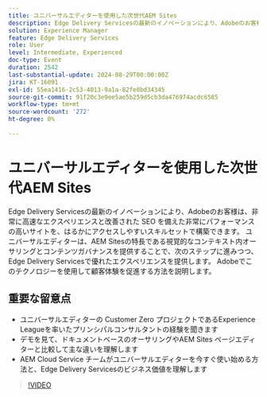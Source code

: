 ```yaml
---
title: ユニバーサルエディターを使用した次世代AEM Sites
description: Edge Delivery Servicesの最新のイノベーションにより、Adobeのお客様は、非常に高速なエクスペリエンスと改善された SEO を備えた非常にパフォーマンスの高いサイトを、はるかにアクセスしやすいスキルセットで構築できます。 ユニバーサルエディターは、AEM Sitesの特長である視覚的なコンテキスト内オーサリングとコンテンツガバナンスを提供することで、次のステップに進みつつ、Edge Delivery Servicesで優れたエクスペリエンスを提供します。 Adobeでこのテクノロジーを使用して顧客体験を促進する方法を説明します。 Universal Editor の Customer Zero プロジェクトを率いたプリンシパルコンサルタントの経験、Experience League ドキュメントベースオーサリングやAEM Sites ページエディターと比較して、デモを見て主な違いを理解するEdge Delivery Servicesのビジネス価値と、AEM Cloud Service チームが Universal Editor を今すぐ使い始める方法を理解する
solution: Experience Manager
feature: Edge Delivery Services
role: User
level: Intermediate, Experienced
doc-type: Event
duration: 2542
last-substantial-update: 2024-08-29T00:00:00Z
jira: KT-16091
exl-id: 55ea1416-2c53-4013-9a1a-82fe0bd34345
source-git-commit: 91f20c3e9ee5ae5b259d5cb3da476974acdc6585
workflow-type: tm+mt
source-wordcount: '272'
ht-degree: 0%

---
```


# ユニバーサルエディターを使用した次世代AEM Sites

Edge Delivery Servicesの最新のイノベーションにより、Adobeのお客様は、非常に高速なエクスペリエンスと改善された SEO を備えた非常にパフォーマンスの高いサイトを、はるかにアクセスしやすいスキルセットで構築できます。 ユニバーサルエディターは、AEM Sitesの特長である視覚的なコンテキスト内オーサリングとコンテンツガバナンスを提供することで、次のステップに進みつつ、Edge Delivery Servicesで優れたエクスペリエンスを提供します。 Adobeでこのテクノロジーを使用して顧客体験を促進する方法を説明します。

## 重要な留意点

* ユニバーサルエディターの Customer Zero プロジェクトであるExperience Leagueを率いたプリンシパルコンサルタントの経験を聞きます
* デモを見て、ドキュメントベースのオーサリングやAEM Sites ページエディターと比較して主な違いを理解します
* AEM Cloud Service チームがユニバーサルエディターを今すぐ使い始める方法と、Edge Delivery Servicesのビジネス価値を理解します

>[!VIDEO](https://video.tv.adobe.com/v/3433164/?learn=on)
